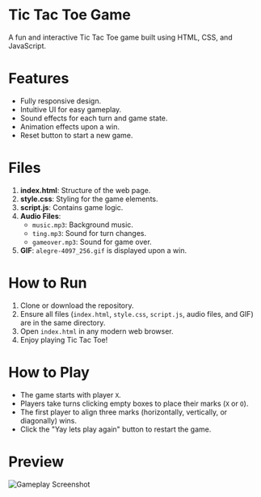 # Tic Tac Toe Game

A fun and interactive Tic Tac Toe game built using HTML, CSS, and JavaScript.

# Features
- Fully responsive design.
- Intuitive UI for easy gameplay.
- Sound effects for each turn and game state.
- Animation effects upon a win.
- Reset button to start a new game.

# Files
1. **index.html**: Structure of the web page.
2. **style.css**: Styling for the game elements.
3. **script.js**: Contains game logic.
4. **Audio Files**:
   - `music.mp3`: Background music.
   - `ting.mp3`: Sound for turn changes.
   - `gameover.mp3`: Sound for game over.
5. **GIF**: `alegre-4097_256.gif` is displayed upon a win.

# How to Run
1. Clone or download the repository.
2. Ensure all files (`index.html`, `style.css`, `script.js`, audio files, and GIF) are in the same directory.
3. Open `index.html` in any modern web browser.
4. Enjoy playing Tic Tac Toe!

# How to Play
- The game starts with player `X`.
- Players take turns clicking empty boxes to place their marks (`X` or `O`).
- The first player to align three marks (horizontally, vertically, or diagonally) wins.
- Click the "Yay lets play again" button to restart the game.

# Preview
![Gameplay Screenshot](alegre-4097_256.gif)




